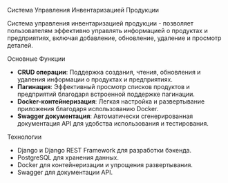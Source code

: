 Система Управления Инвентаризацией Продукции

Система управления инвентаризацией продукции - позволяет пользователям эффективно управлять информацией о продуктах и предприятиях, включая добавление, обновление, удаление и просмотр деталей.

Основные Функции

- **CRUD операции**: Поддержка создания, чтения, обновления и удаления информации о продуктах и предприятиях.
- **Пагинация**: Эффективный просмотр списков продуктов и предприятий благодаря встроенной поддержке пагинации.
- **Docker-контейнеризация**: Легкая настройка и развертывание приложения благодаря использованию Docker.
- **Swagger документация**: Автоматически сгенерированная документация API для удобства использования и тестирования.

Технологии

- Django и Django REST Framework для разработки бэкенда.
- PostgreSQL для хранения данных.
- Docker для контейнеризации и упрощения развертывания.
- Swagger для документации API.
